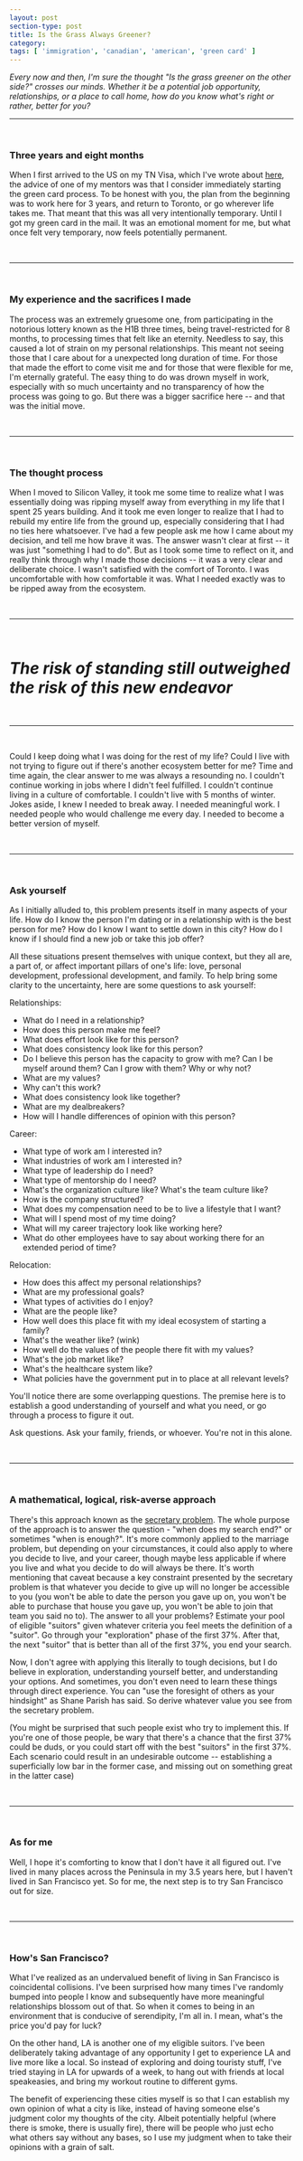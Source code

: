 ```yaml
---
layout: post
section-type: post
title: Is the Grass Always Greener?
category:
tags: [ 'immigration', 'canadian', 'american', 'green card' ]
---
```


_Every now and then, I'm sure the thought "Is the grass greener on the other side?" crosses our minds. Whether it be a potential job opportunity, relationships, or a place to call home, how do you know what's right or rather, better for you?_

---

<br>

### __Three years and eight months__

When I first arrived to the US on my TN Visa, which I've wrote about [here](http://henryng.com/education/2016/04/17/faq.html), the advice of one of my mentors was that I consider immediately starting the green card process. To be honest with you, the plan from the beginning was to work here for 3 years, and return to Toronto, or go wherever life takes me. That meant that this was all very intentionally temporary. Until I got my green card in the mail. It was an emotional moment for me, but what once felt very temporary, now feels potentially permanent.

<br>

---

<br>

### __My experience and the sacrifices I made__

The process was an extremely gruesome one, from participating in the notorious lottery known as the H1B three times, being travel-restricted for 8 months, to processing times that felt like an eternity. Needless to say, this caused a lot of strain on my personal relationships. This meant not seeing those that I care about for a unexpected long duration of time. For those that made the effort to come visit me and for those that were flexible for me, I'm eternally grateful. The easy thing to do was drown myself in work, especially with so much uncertainty and no transparency of how the process was going to go. But there was a bigger sacrifice here -- and that was the initial move.

<br>

---

<br>

### __The thought process__

When I moved to Silicon Valley, it took me some time to realize what I was essentially doing was ripping myself away from everything in my life that I spent 25 years building. And it took me even longer to realize that I had to rebuild my entire life from the ground up, especially considering that I had no ties here whatsoever. I've had a few people ask me how I came about my decision, and tell me how brave it was. The answer wasn't clear at first -- it was just "something I had to do". But as I took some time to reflect on it, and really think through why I made those decisions -- it was a very clear and deliberate choice. I wasn't satisfied with the comfort of Toronto. I was uncomfortable with how comfortable it was. What I needed exactly was to be ripped away from the ecosystem.

<br>

---

<br>

# _The risk of standing still outweighed the risk of this new endeavor_

<br>

---

<br>

Could I keep doing what I was doing for the rest of my life? Could I live with not trying to figure out if there's another ecosystem better for me? Time and time again, the clear answer to me was always a resounding no. I couldn't continue working in jobs where I didn't feel fulfilled.  I couldn't continue living in a culture of comfortable. I couldn't live with 5 months of winter. Jokes aside, I knew I needed to break away. I needed meaningful work. I needed people who would challenge me every day. I needed to become a better version of myself.

<br>

---

<br>

### __Ask yourself__

As I initially alluded to, this problem presents itself in many aspects of your life. How do I know the person I'm dating or in a relationship with is the best person for me? How do I know I want to settle down in this city? How do I know if I should find a new job or take this job offer?

All these situations present themselves with unique context, but they all are, a part of, or affect important pillars of one's life: love, personal development, professional development, and family. To help bring some clarity to the uncertainty, here are some questions to ask yourself:

Relationships:
- What do I need in a relationship?
- How does this person make me feel?
- What does effort look like for this person?
- What does consistency look like for this person?
- Do I believe this person has the capacity to grow with me? Can I be myself around them? Can I grow with them? Why or why not?
- What are my values?
- Why can't this work?
- What does consistency look like together?
- What are my dealbreakers?
- How will I handle differences of opinion with this person?

Career:
- What type of work am I interested in?
- What industries of work am I interested in?
- What type of leadership do I need?
- What type of mentorship do I need?
- What's the organization culture like? What's the team culture like?
- How is the company structured?
- What does my compensation need to be to live a lifestyle that I want?
- What will I spend most of my time doing?
- What will my career trajectory look like working here?
- What do other employees have to say about working there for an extended period of time?

Relocation:
- How does this affect my personal relationships?
- What are my professional goals?
- What types of activities do I enjoy?
- What are the people like?
- How well does this place fit with my ideal ecosystem of starting a family?
- What's the weather like? (wink)
- How well do the values of the people there fit with my values?
- What's the job market like?
- What's the healthcare system like?
- What policies have the government put in to place at all relevant levels?

You'll notice there are some overlapping questions. The premise here is to establish a good understanding of yourself and what you need, or go through a process to figure it out.

Ask questions. Ask your family, friends, or whoever. You're not in this alone.

<br>

---

<br>

### __A mathematical, logical, risk-averse approach__

There's this approach known as the [secretary problem](https://en.wikipedia.org/wiki/Secretary_problem). The whole purpose of the approach is to answer the question - "when does my search end?" or sometimes "when is enough?". It's more commonly applied to the marriage problem, but depending on your circumstances, it could also apply to where you decide to live, and your career, though maybe less applicable if where you live and what you decide to do will always be there. It's worth mentioning that caveat because a key constraint presented by the secretary problem is that whatever you decide to give up will no longer be accessible to you (you won't be able to date the person you gave up on, you won't be able to purchase that house you gave up, you won't be able to join that team you said no to). The answer to all your problems? Estimate your pool of eligible "suitors" given whatever criteria you feel meets the definition of a "suitor". Go through your "exploration" phase of the first 37%. After that, the next "suitor" that is better than all of the first 37%, you end your search.

Now, I don't agree with applying this literally to tough decisions, but I do believe in exploration, understanding yourself better, and understanding your options. And sometimes, you don't even need to learn these things through direct experience. You can "use the foresight of others as your hindsight" as Shane Parish has said. So derive whatever value you see from the secretary problem.

(You might be surprised that such people exist who try to implement this. If you're one of those people, be wary that there's a chance that the first 37% could be duds, or you could start off with the best "suitors" in the first 37%. Each scenario could result in an undesirable outcome -- establishing a superficially low bar in the former case, and missing out on something great in the latter case)

<br>

---

<br>

### __As for me__

Well, I hope it's comforting to know that I don't have it all figured out. I've lived in many places across the Peninsula in my 3.5 years here, but I haven't lived in San Francisco yet. So for me, the next step is to try San Francisco out for size.

<br>

---

<br>

### __How's San Francisco?__

What I've realized as an undervalued benefit of living in San Francisco is coincidental collisions. I've been surprised how many times I've randomly bumped into people I know and subsequently have more meaningful relationships blossom out of that. So when it comes to being in an environment that is conducive of serendipity, I'm all in. I mean, what's the price you'd pay for luck?

On the other hand, LA is another one of my eligible suitors. I've been deliberately taking advantage of any opportunity I get to experience LA and live more like a local. So instead of exploring and doing touristy stuff, I've tried staying in LA for upwards of a week, to hang out with friends at local speakeasies, and bring my workout routine to different gyms.

The benefit of experiencing these cities myself is so that I can establish my own opinion of what a city is like, instead of having someone else's judgment color my thoughts of the city. Albeit potentially helpful (where there is smoke, there is usually fire), there will be people who just echo what others say without any bases, so I use my judgment when to take their opinions with a grain of salt.
